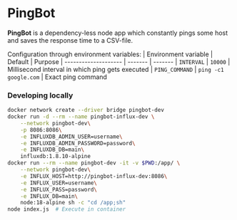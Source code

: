 # PingBot

**PingBot** is a dependency-less node app which constantly pings some host and saves the response time to a CSV-file.

Configuration through environment variables:
| Environment variable | Default | Purpose
| -------------------- | ------- | -------
| `INTERVAL` | `10000` | Millisecond interval in which ping gets executed
| `PING_COMMAND` | `ping -c1 google.com` | Exact ping command


### Developing locally
```bash
docker network create --driver bridge pingbot-dev
docker run -d --rm --name pingbot-influx-dev \
    --network pingbot-dev\
    -p 8086:8086\
    -e INFLUXDB_ADMIN_USER=username\
    -e INFLUXDB_ADMIN_PASSWORD=password\
    -e INFLUXDB_DB=main\
    influxdb:1.8.10-alpine
docker run --rm --name pingbot-dev -it -v $PWD:/app/ \
    --network pingbot-dev\
    -e INFLUX_HOST=http://pingbot-influx-dev:8086\
    -e INFLUX_USER=username\
    -e INFLUX_PASS=password\
    -e INFLUX_DB=main\
    node:18-alpine sh -c "cd /app;sh"
node index.js  # Execute in container
```
